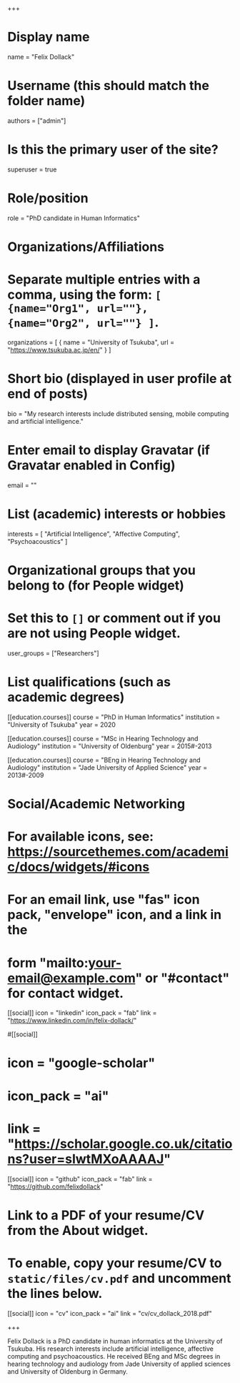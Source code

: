 +++
# Display name
name = "Felix Dollack"

# Username (this should match the folder name)
authors = ["admin"]

# Is this the primary user of the site?
superuser = true

# Role/position
role = "PhD candidate in Human Informatics"

# Organizations/Affiliations
#   Separate multiple entries with a comma, using the form: `[ {name="Org1", url=""}, {name="Org2", url=""} ]`.
organizations = [ { name = "University of Tsukuba", url = "https://www.tsukuba.ac.jp/en/" } ]

# Short bio (displayed in user profile at end of posts)
bio = "My research interests include distributed sensing, mobile computing and artificial intelligence."

# Enter email to display Gravatar (if Gravatar enabled in Config)
email = ""

# List (academic) interests or hobbies
interests = [
  "Artificial Intelligence",
  "Affective Computing",
  "Psychoacoustics"
]

# Organizational groups that you belong to (for People widget)
#   Set this to `[]` or comment out if you are not using People widget.
user_groups = ["Researchers"]

# List qualifications (such as academic degrees)
[[education.courses]]
  course = "PhD in Human Informatics"
  institution = "University of Tsukuba"
  year = 2020

[[education.courses]]
  course = "MSc in Hearing Technology and Audiology"
  institution = "University of Oldenburg"
  year = 2015#-2013

[[education.courses]]
  course = "BEng in Hearing Technology and Audiology"
  institution = "Jade University of Applied Science"
  year = 2013#-2009

# Social/Academic Networking
# For available icons, see: https://sourcethemes.com/academic/docs/widgets/#icons
#   For an email link, use "fas" icon pack, "envelope" icon, and a link in the
#   form "mailto:your-email@example.com" or "#contact" for contact widget.

[[social]]
  icon = "linkedin"
  icon_pack = "fab"
  link = "https://www.linkedin.com/in/felix-dollack/"

#[[social]]
#  icon = "google-scholar"
#  icon_pack = "ai"
#  link = "https://scholar.google.co.uk/citations?user=sIwtMXoAAAAJ"

[[social]]
  icon = "github"
  icon_pack = "fab"
  link = "https://github.com/felixdollack"

# Link to a PDF of your resume/CV from the About widget.
# To enable, copy your resume/CV to `static/files/cv.pdf` and uncomment the lines below.
[[social]]
  icon = "cv"
  icon_pack = "ai"
  link = "cv/cv_dollack_2018.pdf"

+++

Felix Dollack is a PhD candidate in human informatics at the University of Tsukuba. His research interests include artificial intelligence, affective computing and psychoacoustics. He received BEng and MSc degrees in hearing technology and audiology from Jade University of applied sciences and University of Oldenburg in Germany.
